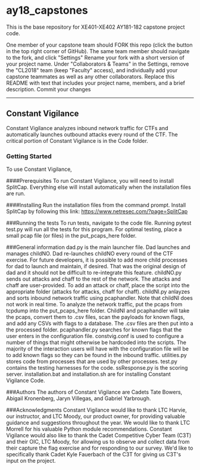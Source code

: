 # ay18_capstones
This is the base repository for XE401-XE402 AY181-182 capstone project code.

One member of your capstone team should FORK this repo (click the button in the top right corner of GitHub).
The same team member should navigate to the fork, and click "Settings"
Rename your fork with a short version of your project name.
Under "Collaborators & Teams" in the Settings, remove the "CL2018" team (keep "Faculty" access), and individually add your capstone teammates as well as any other collaborators.
Replace this README with text that includes your project name, members, and a brief description.
Commit your changes


*************
## Constant Vigilance
Constant Vigilance analyzes inbound network traffic for CTFs and automatically launches outbound attacks every round of the CTF. The critical portion of Constant Vigilance is in the Code folder.
### Getting Started
To use Constant Vigilance,

####Prerequisites
To run Constant Vigilance, you will need to install SplitCap. Everything else will install automatically when the installation files are run.

####Installing
Run the installation files from the command prompt. Install SplitCap by following this link: https://www.netresec.com/?page=SplitCap

###Running the tests
To run tests, navigate to the code file. Running pytest test.py will run all the tests for this program.
For optimal testing, place a small pcap file (or files) in the put_pcaps_here folder.

###General information
dad.py is the main launcher file. Dad launches and manages childNO. Dad re-launches childNO every round of the CTF exercise. For future developers, it is possible to add more child processes for dad to launch and maintain, if desired. That was the original design of dad and it should not be difficult to re-integrate this feature.
childNO.py sends out attacks and chaff to the rest of the network. The attacks and chaff are user-provided. To add an attack or chaff, place the script into the appropriate folder (attacks for attacks, chaff for chaff).
childNI.py anlayzes and sorts inbound network traffic using pcaphandler. Note that childNI does not work in real time. To analyze the network traffic, put the pcaps from tcpdump into the put_pcaps_here folder. ChildNI and pcaphandler will take the pcaps, convert them to .csv files, scan the payloads for known flags, and add any CSVs with flags to a database. The .csv files are then put into a the processed folder.
pcaphandler.py searches for known flags that the user enters in the configuration file.
constvig.conf is used to configure a number of things that might otherwise be hardcoded into the scripts. The majority of the interaction users will have with the configuration file will be to add known flags so they can be found in the inbound traffic.
utilities.py stores code from processes that are used by other processes.
test.py contains the testing harnesses for the code.
ssResponse.py is the scoring server.
installation.bat and installation.sh are for installing Constant Vigilance Code.

###Authors
The authors of Constant Vigilance are Cadets Tate Bowers, Abigail Kronenberg, Jaryn Villegas, and Gabriel Yarbrough.

###Acknowledgments
Constant Vigilance would like to thank LTC Harvie, our instructor,  and LTC Moody, our product owner, for providing valuable guidance and suggestions throughout the year. We would like to thank LTC Morrell for his valuable Python module recommendations. Constant Vigilance would also like to thank the Cadet Competitive Cyber Team (C3T) and their OIC, LTC Moody, for allowing us to observe and collect data from their capture the flag exercise and for responding to our survey. We'd like to specifically thank Cadet Kyle Fauerbach of the C3T for giving us C3T's input on the project.
